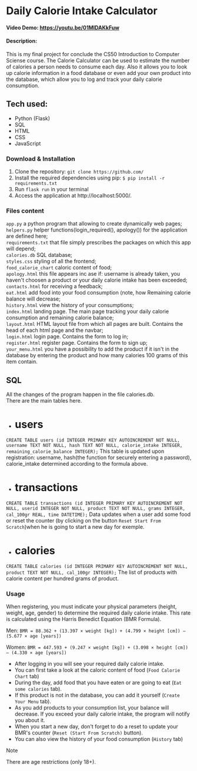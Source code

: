 # Daily Calorie Intake Calculator
#### Video Demo:  <https://youtu.be/01MlDAKkFuw>
#### Description: 
This is my final project for conclude the CS50 Introduction to Computer Sciense course.
The Calorie Calculator can be used to estimate the number of calories a person needs to consume each day.
Also it allows you to look up calorie information in a food database or even add your own product into the database, which allow you to log and track your daily calorie consumption.

  ## Tech used:
  - Python (Flask)
  - SQL
  - HTML
  - CSS
  - JavaScript

### Download & Installation
1. Clone the repository: `git clone https://github.com/`
1. Install the required dependencies using pip: `$ pip install -r requirements.txt`
1. Run `flask run` in your terminal
1. Access the application at http://localhost:5000/.

### Files content 
`app.py` a python program that allowing to create dynamically web pages;  
`helpers.py` helper functions(login_required(), apology()) for the application are defined here;  
`requirements.txt` that file simply prescribes the packages on which this app will depend;  
`calories.db` SQL database;  
`styles.css` styling of all the frontend;  
`food_calorie_chart` caloric content of food;  
`apology.html` this file appears inc ase if: username is already taken, you haven't choosen a product or your daily calorie intake has been exceeded;  
`contacts.html` for receiving a feedback;  
`eat.html` add food into your food consumption (note, how Remaining calorie balance will decrease;  
`history.html` view the history of your consumptions;  
`index.html` landing page. The main page tracking your daily calorie consumption and remaining calorie balance;  
`layout.html` HTML layout file from which all pages are built. Contains the head of each html page and the navbar;  
`login.html` login page. Contains the form to log in;  
`register.html` register page. Contains the form to sign up;  
`your_menu.html` you have a possibility to add the product if it isn't in the database by entering the product and how many calories 100 grams of this item contain.

## SQL
All the changes of the program happen in the file calories.db.  
There are the main tables here.
- # users  
`CREATE TABLE users (id INTEGER PRIMARY KEY AUTOINCREMENT NOT NULL, username TEXT NOT NULL, hash TEXT NOT NULL, calorie_intake INTEGER, remaining_calorie_balance INTEGER);` 
This table is updated upon registration: username, hash(the function for securely entering a password), calorie_intake determined according to the formula above.  
- # transactions  
`CREATE TABLE transactions (id INTEGER PRIMARY KEY AUTOINCREMENT NOT NULL, userid INTEGER NOT NULL, product TEXT NOT NULL, grams INTEGER, cal_100gr REAL, time DATETIME);` 
Data updates when a user add some food or reset the counter (by clicking on the button `Reset Start From Scratch`)when he is going to start a new day for exemple.  
- # calories  
`CREATE TABLE calories (id INTEGER PRIMARY KEY AUTOINCREMENT NOT NULL, product TEXT NOT NULL, cal_100gr INTEGER);` 
The list of products with calorie content per hundred grams of product.

### Usage
When registering, you must indicate your physical parameters (height, weight, age, gender) to determine the required daily calorie intake. This rate is calculated using the Harris Benedict Equation (BMR Formula).

Men:
`BMR = 88.362 + (13.397 × weight [kg]) + (4.799 × height [cm]) – (5.677 × age [years])`

Women:
`BMR = 447.593 + (9.247 × weight [kg]) + (3.098 × height [cm]) – (4.330 × age [years])`

- After logging in you will see your required daily calorie intake.  
- You can first take a look at the caloric content of food (`Food Calorie Chart` tab)
- During the day, add food that you have eaten or are going to eat (`Eat some calories` tab).  
- If this product is not in the database, you can add it yourself (`Create Your Menu` tab).  
- As you add products to your consumption list, your balance will decrease. If you exceed your daily calorie intake, the program will notify you about it.  
- When you start a new day, don't forget to do a reset to update your BMR's counter (`Reset (Start From Scratch)` button).  
- You can also view the history of your food consumption (`History` tab)
> [!NOTE]
> There are age restrictions (only 18+).
